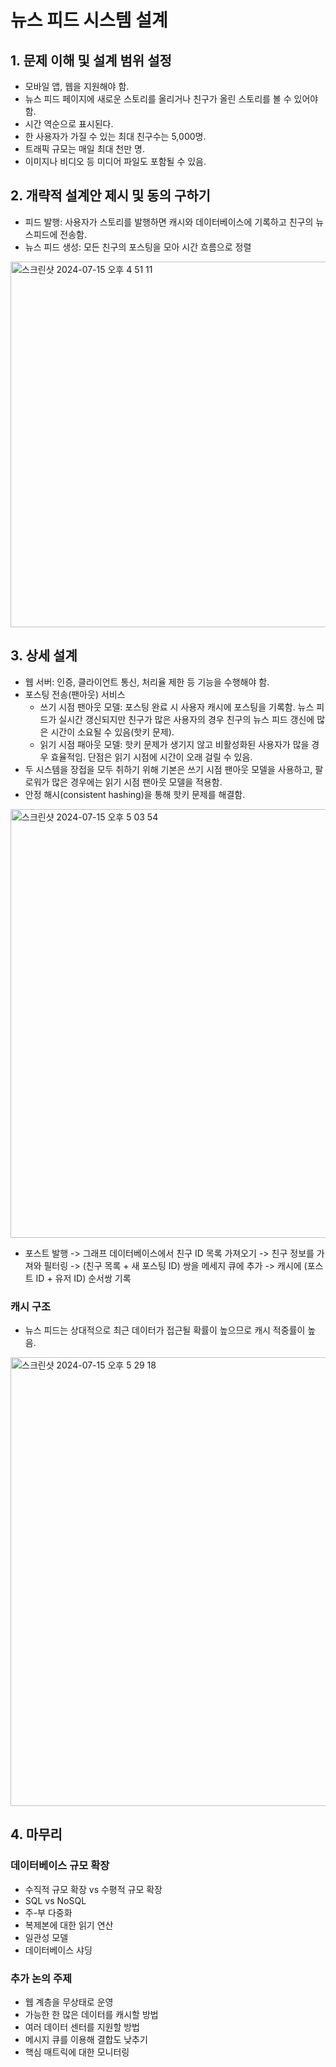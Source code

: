 # 뉴스 피드 시스템 설계

## 1. 문제 이해 및 설계 범위 설정

- 모바일 앱, 웹을 지원해야 함.
- 뉴스 피드 페이지에 새로운 스토리를 올리거나 친구가 올린 스토리를 볼 수 있어야 함.
- 시간 역순으로 표시된다.
- 한 사용자가 가질 수 있는 최대 친구수는 5,000명.
- 트래픽 규모는 매일 최대 천만 명.
- 이미지나 비디오 등 미디어 파일도 포함될 수 있음.

## 2. 개략적 설계안 제시 및 동의 구하기

- 피드 발행: 사용자가 스토리를 발행하면 캐시와 데이터베이스에 기록하고 친구의 뉴스피드에 전송함.
- 뉴스 피드 생성: 모든 친구의 포스팅을 모아 시간 흐름으로 정렬
<img width="585" alt="스크린샷 2024-07-15 오후 4 51 11" src="https://github.com/user-attachments/assets/5e084900-104d-4ebd-a515-fa2ff52f34b9">

## 3. 상세 설계

- 웹 서버: 인증, 클라이언트 통신, 처리율 제한 등 기능을 수행해야 함.
- 포스팅 전송(팬아웃) 서비스
  - 쓰기 시점 팬아웃 모델: 포스팅 완료 시 사용자 캐시에 포스팅을 기록함. 뉴스 피드가 실시간 갱신되지만 친구가 많은 사용자의 경우 친구의 뉴스 피드 갱신에 많은 시간이 소요될 수 있음(핫키 문제).
  - 읽기 시점 패아웃 모델: 핫키 문제가 생기지 않고 비활성화된 사용자가 많을 경우 효율적임. 단점은 읽기 시점에 시간이 오래 걸릴 수 있음.
- 두 시스템을 장접을 모두 취하기 위해 기본은 쓰기 시점 팬아웃 모델을 사용하고, 팔로워가 많은 경우에는 읽기 시점 팬아웃 모델을 적용함.
- 안정 해시(consistent hashing)을 통해 핫키 문제를 해결함.
<img width="686" alt="스크린샷 2024-07-15 오후 5 03 54" src="https://github.com/user-attachments/assets/5bcaa014-1e8b-404b-8c22-034f8c074f89">

- 포스트 발행 -> 그래프 데이터베이스에서 친구 ID 목록 가져오기 -> 친구 정보를 가져와 필터링 -> (친구 목록 + 새 포스팅 ID) 쌍을 메세지 큐에 추가 -> 캐시에 (포스트 ID + 유저 ID) 순서쌍 기록

### 캐시 구조

- 뉴스 피드는 상대적으로 최근 데이터가 접근될 확률이 높으므로 캐시 적중률이 높음. 
<img width="718" alt="스크린샷 2024-07-15 오후 5 29 18" src="https://github.com/user-attachments/assets/09f892b0-5bfe-450b-9f73-893ad243085e">

## 4. 마무리

### 데이터베이스 규모 확장

- 수직적 규모 확장 vs 수평적 규모 확장
- SQL vs NoSQL
- 주-부 다중화
- 복제본에 대한 읽기 연산
- 일관성 모델
- 데이터베이스 샤딩

### 추가 논의 주제

- 웹 계층을 무상태로 운영
- 가능한 한 많은 데이터를 캐시할 방법
- 여러 데이터 센터를 지원할 방법
- 메시지 큐를 이용해 결합도 낮추기
- 핵심 매트릭에 대한 모니터링
